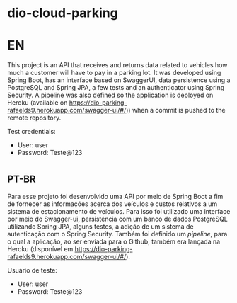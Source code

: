 # dio-cloud-parking

# EN

This project is an API that receives and returns data related to vehicles how much a customer will have to pay in a parking lot. It was developed using Spring Boot, has an interface based on SwaggerUI, data persistence using a PostgreSQL and Spring JPA, a few tests and an authenticator using Spring Security. A pipeline was also defined so the application is deployed on Heroku (available on https://dio-parking-rafaelds9.herokuapp.com/swagger-ui/#/)) when a commit is pushed to the remote repository.

Test credentials:
* User: user
* Password: Teste@123

#

## PT-BR

Para esse projeto foi desenvolvido uma API por meio de Spring Boot a fim de fornecer as informações acerca dos veículos e custos relativos a um sistema de estacionamento de veículos. Para isso foi utilizado uma interface por meio do Swagger-ui, persistência com um banco de dados PostgreSQL utilizando Spring JPA, alguns testes, a adição de um sistema de autenticação com o Spring Security. Também foi definido um _pipeline_, para o qual a aplicação, ao ser enviada para o Github, também era lançada na Heroku (disponível em https://dio-parking-rafaelds9.herokuapp.com/swagger-ui/#/).

Usuário de teste:
* User: user
* Password: Teste@123
